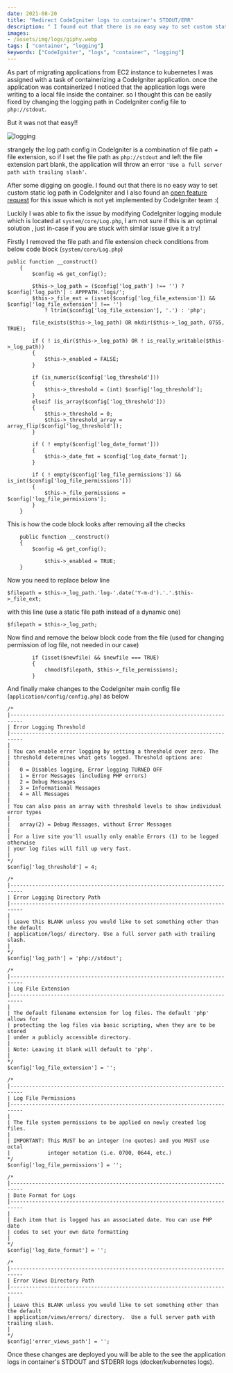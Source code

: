 ```yaml
---
date: 2021-08-20
title: "Redirect CodeIgniter logs to container's STDOUT/ERR"
description: " I found out that there is no easy way to set custom static log path in CodeIgniter"
images:
- /assets/img/logs/giphy.webp
tags: [ "container", "logging"]
keywords: ["CodeIgniter", "logs", "container", "logging"]
---
```

As part of migrating applications from EC2 instance to kubernetes I was assigned with a task of containerizing a CodeIgniter application. once the application was containerized I noticed that the application logs were writing to a local file inside the container. so I thought this can be easily fixed by changing the logging path in CodeIgniter config file to `php://stdout`. 

But it was not that easy!! 

![logging](/assets/img/logs/giphy.webp)

strangely the log path config in CodeIgniter is a combination of file path + file extension, so if I set the file path as `php://stdout` and left the file extension part blank, the application will throw an error `'Use a full server path with trailing slash'`.

After some digging on google. I found out that there is no easy way to set custom static log path in CodeIgniter and I also found an [open feature request](https://github.com/bcit-ci/CodeIgniter/issues/5648) for this issue which is not yet implemented by CodeIgniter team :(

Luckily I was able to fix the issue by modifying CodeIgniter logging module which is located at `system/core/Log.php`, I am not sure if this is an optimal solution , just in-case if you are stuck with similar issue give it a try! 

Firstly I removed the file path and file extension check conditions from below code block (`system/core/Log.php`)

```
public function __construct()
	{
		$config =& get_config();

		$this->_log_path = ($config['log_path'] !== '') ? $config['log_path'] : APPPATH.'logs/';
		$this->_file_ext = (isset($config['log_file_extension']) && $config['log_file_extension'] !== '')
			? ltrim($config['log_file_extension'], '.') : 'php';

		file_exists($this->_log_path) OR mkdir($this->_log_path, 0755, TRUE);

		if ( ! is_dir($this->_log_path) OR ! is_really_writable($this->_log_path))
		{
			$this->_enabled = FALSE;
		}

		if (is_numeric($config['log_threshold']))
		{
			$this->_threshold = (int) $config['log_threshold'];
		}
		elseif (is_array($config['log_threshold']))
		{
			$this->_threshold = 0;
			$this->_threshold_array = array_flip($config['log_threshold']);
		}

		if ( ! empty($config['log_date_format']))
		{
			$this->_date_fmt = $config['log_date_format'];
		}

		if ( ! empty($config['log_file_permissions']) && is_int($config['log_file_permissions']))
		{
			$this->_file_permissions = $config['log_file_permissions'];
		}
	}
```
This is how the code block looks after removing all the checks

```
	public function __construct()
	{
		$config =& get_config();

			$this->_enabled = TRUE;
	}
```	

Now you need to replace below line 

```
$filepath = $this->_log_path.'log-'.date('Y-m-d').'.'.$this->_file_ext;
```
with this line (use a static file path instead of a dynamic one)

```
$filepath = $this->_log_path;
```
Now find and remove the below block code from the file (used for changing permission of log file, not needed in our case)

```
		if (isset($newfile) && $newfile === TRUE)
		{
			chmod($filepath, $this->_file_permissions);
		}
```		

And finally make changes to the CodeIgniter main config file (`application/config/config.php`) as below

```
/*
|--------------------------------------------------------------------------
| Error Logging Threshold
|--------------------------------------------------------------------------
|
| You can enable error logging by setting a threshold over zero. The
| threshold determines what gets logged. Threshold options are:
|
|	0 = Disables logging, Error logging TURNED OFF
|	1 = Error Messages (including PHP errors)
|	2 = Debug Messages
|	3 = Informational Messages
|	4 = All Messages
|
| You can also pass an array with threshold levels to show individual error types
|
| 	array(2) = Debug Messages, without Error Messages
|
| For a live site you'll usually only enable Errors (1) to be logged otherwise
| your log files will fill up very fast.
|
*/
$config['log_threshold'] = 4;

/*
|--------------------------------------------------------------------------
| Error Logging Directory Path
|--------------------------------------------------------------------------
|
| Leave this BLANK unless you would like to set something other than the default
| application/logs/ directory. Use a full server path with trailing slash.
|
*/
$config['log_path'] = 'php://stdout';

/*
|--------------------------------------------------------------------------
| Log File Extension
|--------------------------------------------------------------------------
|
| The default filename extension for log files. The default 'php' allows for
| protecting the log files via basic scripting, when they are to be stored
| under a publicly accessible directory.
|
| Note: Leaving it blank will default to 'php'.
|
*/
$config['log_file_extension'] = '';

/*
|--------------------------------------------------------------------------
| Log File Permissions
|--------------------------------------------------------------------------
|
| The file system permissions to be applied on newly created log files.
|
| IMPORTANT: This MUST be an integer (no quotes) and you MUST use octal
|            integer notation (i.e. 0700, 0644, etc.)
*/
$config['log_file_permissions'] = '';

/*
|--------------------------------------------------------------------------
| Date Format for Logs
|--------------------------------------------------------------------------
|
| Each item that is logged has an associated date. You can use PHP date
| codes to set your own date formatting
|
*/
$config['log_date_format'] = '';

/*
|--------------------------------------------------------------------------
| Error Views Directory Path
|--------------------------------------------------------------------------
|
| Leave this BLANK unless you would like to set something other than the default
| application/views/errors/ directory.  Use a full server path with trailing slash.
|
*/
$config['error_views_path'] = '';

```

Once these changes are deployed you will be able to the see the application logs in container's STDOUT and STDERR logs (docker/kubernetes logs).

